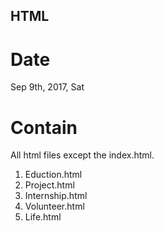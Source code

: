 ## HTML
# Date
Sep 9th, 2017, Sat
# Contain
All html files except the index.html.
1. Eduction.html
2. Project.html
3. Internship.html
4. Volunteer.html
5. Life.html
